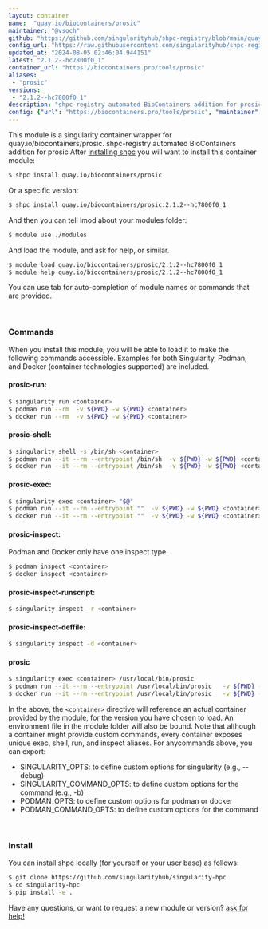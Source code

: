 ```yaml
---
layout: container
name:  "quay.io/biocontainers/prosic"
maintainer: "@vsoch"
github: "https://github.com/singularityhub/shpc-registry/blob/main/quay.io/biocontainers/prosic/container.yaml"
config_url: "https://raw.githubusercontent.com/singularityhub/shpc-registry/main/quay.io/biocontainers/prosic/container.yaml"
updated_at: "2024-08-05 02:46:04.944151"
latest: "2.1.2--hc7800f0_1"
container_url: "https://biocontainers.pro/tools/prosic"
aliases:
 - "prosic"
versions:
 - "2.1.2--hc7800f0_1"
description: "shpc-registry automated BioContainers addition for prosic"
config: {"url": "https://biocontainers.pro/tools/prosic", "maintainer": "@vsoch", "description": "shpc-registry automated BioContainers addition for prosic", "latest": {"2.1.2--hc7800f0_1": "sha256:6c4b941f61905dd7215149a3baf091eee27933cb00a2792a78d71ebc812d30ad"}, "tags": {"2.1.2--hc7800f0_1": "sha256:6c4b941f61905dd7215149a3baf091eee27933cb00a2792a78d71ebc812d30ad"}, "docker": "quay.io/biocontainers/prosic", "aliases": {"prosic": "/usr/local/bin/prosic"}}
---
```


This module is a singularity container wrapper for quay.io/biocontainers/prosic.
shpc-registry automated BioContainers addition for prosic
After [installing shpc](#install) you will want to install this container module:


```bash
$ shpc install quay.io/biocontainers/prosic
```

Or a specific version:

```bash
$ shpc install quay.io/biocontainers/prosic:2.1.2--hc7800f0_1
```

And then you can tell lmod about your modules folder:

```bash
$ module use ./modules
```

And load the module, and ask for help, or similar.

```bash
$ module load quay.io/biocontainers/prosic/2.1.2--hc7800f0_1
$ module help quay.io/biocontainers/prosic/2.1.2--hc7800f0_1
```

You can use tab for auto-completion of module names or commands that are provided.

<br>

### Commands

When you install this module, you will be able to load it to make the following commands accessible.
Examples for both Singularity, Podman, and Docker (container technologies supported) are included.

#### prosic-run:

```bash
$ singularity run <container>
$ podman run --rm  -v ${PWD} -w ${PWD} <container>
$ docker run --rm  -v ${PWD} -w ${PWD} <container>
```

#### prosic-shell:

```bash
$ singularity shell -s /bin/sh <container>
$ podman run --it --rm --entrypoint /bin/sh  -v ${PWD} -w ${PWD} <container>
$ docker run --it --rm --entrypoint /bin/sh  -v ${PWD} -w ${PWD} <container>
```

#### prosic-exec:

```bash
$ singularity exec <container> "$@"
$ podman run --it --rm --entrypoint ""  -v ${PWD} -w ${PWD} <container> "$@"
$ docker run --it --rm --entrypoint ""  -v ${PWD} -w ${PWD} <container> "$@"
```

#### prosic-inspect:

Podman and Docker only have one inspect type.

```bash
$ podman inspect <container>
$ docker inspect <container>
```

#### prosic-inspect-runscript:

```bash
$ singularity inspect -r <container>
```

#### prosic-inspect-deffile:

```bash
$ singularity inspect -d <container>
```


#### prosic

```bash
$ singularity exec <container> /usr/local/bin/prosic
$ podman run --it --rm --entrypoint /usr/local/bin/prosic   -v ${PWD} -w ${PWD} <container> -c " $@"
$ docker run --it --rm --entrypoint /usr/local/bin/prosic   -v ${PWD} -w ${PWD} <container> -c " $@"
```



In the above, the `<container>` directive will reference an actual container provided
by the module, for the version you have chosen to load. An environment file in the
module folder will also be bound. Note that although a container
might provide custom commands, every container exposes unique exec, shell, run, and
inspect aliases. For anycommands above, you can export:

 - SINGULARITY_OPTS: to define custom options for singularity (e.g., --debug)
 - SINGULARITY_COMMAND_OPTS: to define custom options for the command (e.g., -b)
 - PODMAN_OPTS: to define custom options for podman or docker
 - PODMAN_COMMAND_OPTS: to define custom options for the command

<br>

### Install

You can install shpc locally (for yourself or your user base) as follows:

```bash
$ git clone https://github.com/singularityhub/singularity-hpc
$ cd singularity-hpc
$ pip install -e .
```

Have any questions, or want to request a new module or version? [ask for help!](https://github.com/singularityhub/singularity-hpc/issues)